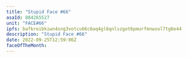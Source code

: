 ```yaml
---
title: "Stupid Face #66"
asaId: 884265527
unit: "FACE#66"
ipfs: bafkreibkiwn4sng3votcu66c6aq4gl6qnlszgot6pmurfmnwsol7tg6e44
description: "Stupid Face #66"
date: 2022-09-25T12:59:06Z
faceOfTheMonth:
---
```

